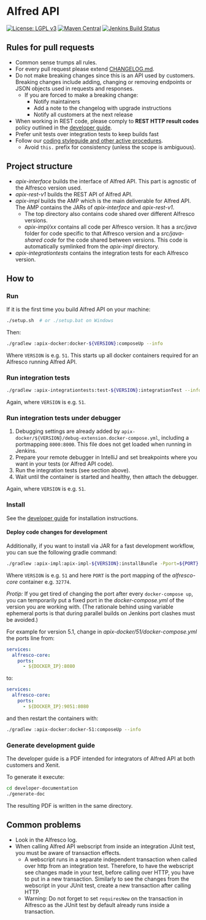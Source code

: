 # Alfred API

[![License: LGPL v3](https://img.shields.io/badge/License-LGPL%20v3-blue.svg)](
  https://www.gnu.org/licenses/lgpl-3.0)
[![Maven Central](https://img.shields.io/maven-central/v/eu.xenit.apix/apix-interface.svg)](
  http://search.maven.org/#search%7Cga%7C1%7Cg%3A%22eu.xenit.apix%22%20AND%20a%3A%22apix-interface%22)
[![Jenkins Build Status](https://jenkins-2.xenit.eu/buildStatus/icon?job=Xenit+Github%2Falfred-api%2Fmaster&subject=Jenkins)](
  https://jenkins-2.xenit.eu/job/Xenit%20Github/job/alfred-api/job/master/)

## Rules for pull requests
* Common sense trumps all rules.
* For every pull request please extend [CHANGELOG.md](./CHANGELOG.md).
* Do not make breaking changes since this is an API used by customers. Breaking changes include 
  adding, changing or removing endpoints or JSON objects used in requests and responses.
  * If you are forced to make a breaking change:
    * Notify maintainers
    * Add a note to the changelog with upgrade instructions
    * Notify all customers at the next release
* When working in REST code, please comply to **REST HTTP result codes** policy outlined in the
  [developer guide](./developer-documentation).
* Prefer unit tests over integration tests to keep builds fast
* Follow our 
  [coding styleguide and other active procedures](https://xenitsupport.jira.com/wiki/spaces/XEN/pages/624558081/XeniT+Enhancement+Proposals+XEP).
  * Avoid `this.` prefix for consistency (unless the scope is ambiguous).


## Project structure
* *apix-interface* builds the interface of Alfred API. This part is agnostic of the 
Alfresco version used.
* *apix-rest-v1* builds the REST API of Alfred API. 
* *apix-impl* builds the AMP which is the main deliverable for Alfred API. The AMP contains the JARs of 
*apix-interface* and *apix-rest-v1*.
  * The top directory also contains code shared over different Alfresco versions.
  * *apix-impl/xx* contains all code per Alfresco version. It has a *src/java* folder
  for code specific to that Alfresco version and a *src/java-shared code* for the code shared between
  versions. This code is automatically symlinked from the *apix-impl* directory.   
* *apix-integrationtests* contains the integration tests for each Alfresco version.


## How to

### Run
If it is the first time you build Alfred API on your machine:
```bash
./setup.sh  # or ./setup.bat on Windows
```
Then:
```bash
./gradlew :apix-docker:docker-${VERSION}:composeUp --info
```
Where `VERSION` is e.g. `51`.
This starts up all docker containers required for an Alfresco running Alfred API.


### Run integration tests
```bash
./gradlew :apix-integrationtests:test-${VERSION}:integrationTest --info
```  
Again, where `VERSION` is e.g. `51`.

### Run integration tests under debugger
1. Debugging settings are already added by `apix-docker/${VERSION}/debug-extension.docker-compose.yml`, including a 
portmapping `8000:8000`. This file does not get loaded when running in Jenkins.
2. Prepare your remote debugger in IntelliJ and set breakpoints where you want in your tests
 (or Alfred API code).
3. Run the integration tests (see section above).
4. Wait until the container is started and healthy, then attach the debugger.

Again, where `VERSION` is e.g. `51`.


### Install
See the [developer guide](./developer-documentation) for installation instructions.

#### Deploy code changes for development
Additionally, if you want to install via JAR for a fast development workflow,
you can sue the following gradle command:

```bash
./gradlew :apix-impl:apix-impl-${VERSION}:installBundle -Pport=${PORT}
```
Where `VERSION` is e.g. `51` and here `PORT` is the port mapping of the *alfresco-core* container e.g. `32774`.

*Protip:* If you get tired of changing the port after every `docker-compose up`, you can temporarily put a
fixed port in the *docker-compose.yml* of the version you are working with. (The rationale behind using 
variable ephemeral ports is that during parallel builds on Jenkins port clashes must be avoided.)

For example for version 5.1, change in *apix-docker/51/docker-compose.yml* 
the ports line from:
```yaml
services:
  alfresco-core:
    ports:
      - ${DOCKER_IP}:8080
``` 
to: 
```yaml
services:
  alfresco-core:
    ports:
      - ${DOCKER_IP}:9051:8080
```
and then restart the containers with:

```bash
./gradlew :apix-docker:docker-51:composeUp --info
```

### Generate development guide 
The developer guide is a PDF intended for integrators of Alfred API at both customers
and Xenit.

To generate it execute:
```bash
cd developer-documentation
./generate-doc
```
The resulting PDF is written in the same directory.

## Common problems
* Look in the Alfresco log.
* When calling Alfred API webscript from inside an integration JUnit test, you must be aware of 
  transaction effects.
    * A webscript runs in a separate independent transaction when called over http from an integration 
      test. Therefore, to have the webscript see changes made in your test, before calling over HTTP, 
      you have to put in a new transaction. Similarly to see the changes from the webscript in your 
      JUnit test, create a new transaction after calling HTTP. 
    * Warning: Do not forget to set `requiresNew` on the transaction in Alfresco as the JUnit test by 
      default already runs inside a transaction.
